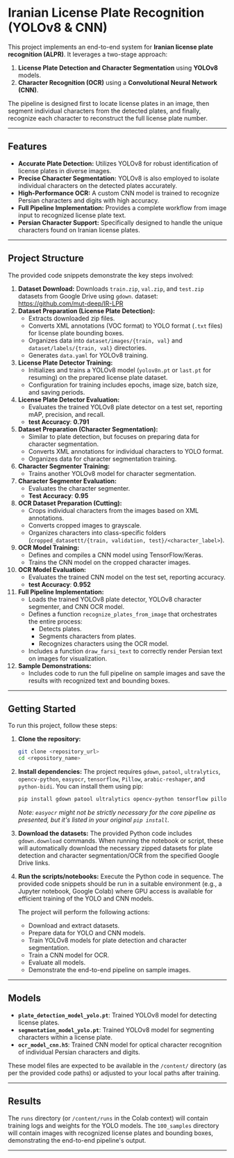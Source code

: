 # Iranian License Plate Recognition (YOLOv8 & CNN)

This project implements an end-to-end system for **Iranian license plate recognition (ALPR)**. It leverages a two-stage approach:

1.  **License Plate Detection and Character Segmentation** using **YOLOv8** models.
2.  **Character Recognition (OCR)** using a **Convolutional Neural Network (CNN)**.

The pipeline is designed first to locate license plates in an image, then segment individual characters from the detected plates, and finally, recognize each character to reconstruct the full license plate number.

-----

## Features

  * **Accurate Plate Detection:** Utilizes YOLOv8 for robust identification of license plates in diverse images.
  * **Precise Character Segmentation:** YOLOv8 is also employed to isolate individual characters on the detected plates accurately.
  * **High-Performance OCR:** A custom CNN model is trained to recognize Persian characters and digits with high accuracy.
  * **Full Pipeline Implementation:** Provides a complete workflow from image input to recognized license plate text.
  * **Persian Character Support:** Specifically designed to handle the unique characters found on Iranian license plates.

-----

## Project Structure

The provided code snippets demonstrate the key steps involved:

1.  **Dataset Download:** Downloads `train.zip`, `val.zip`, and `test.zip` datasets from Google Drive using `gdown`. dataset: https://github.com/mut-deep/IR-LPR
2.  **Dataset Preparation (License Plate Detection):**
      * Extracts downloaded zip files.
      * Converts XML annotations (VOC format) to YOLO format (`.txt` files) for license plate bounding boxes.
      * Organizes data into `dataset/images/{train, val}` and `dataset/labels/{train, val}` directories.
      * Generates `data.yaml` for YOLOv8 training.
3.  **License Plate Detector Training:**
      * Initializes and trains a YOLOv8 model (`yolov8n.pt` or `last.pt` for resuming) on the prepared license plate dataset.
      * Configuration for training includes epochs, image size, batch size, and saving periods.
4.  **License Plate Detector Evaluation:**
      * Evaluates the trained YOLOv8 plate detector on a test set, reporting mAP, precision, and recall.
      * **test Accuracy**: **0.791**
5.  **Dataset Preparation (Character Segmentation):**
      * Similar to plate detection, but focuses on preparing data for character segmentation.
      * Converts XML annotations for individual characters to YOLO format.
      * Organizes data for character segmentation training.
6.  **Character Segmenter Training:**
      * Trains another YOLOv8 model for character segmentation.
7.  **Character Segmenter Evaluation:**
      * Evaluates the character segmenter.
      * **Test Accuracy**: **0.95**
8.  **OCR Dataset Preparation (Cutting):**
      * Crops individual characters from the images based on XML annotations.
      * Converts cropped images to grayscale.
      * Organizes characters into class-specific folders (`cropped_datasettt/{train, validation, test}/<character_label>`).
9.  **OCR Model Training:**
      * Defines and compiles a CNN model using TensorFlow/Keras.
      * Trains the CNN model on the cropped character images.
10. **OCR Model Evaluation:**
      * Evaluates the trained CNN model on the test set, reporting accuracy.
      * **test Accuracy**: **0.952**
11. **Full Pipeline Implementation:**
      * Loads the trained YOLOv8 plate detector, YOLOv8 character segmenter, and CNN OCR model.
      * Defines a function `recognize_plates_from_image` that orchestrates the entire process:
          * Detects plates.
          * Segments characters from plates.
          * Recognizes characters using the OCR model.
      * Includes a function `draw_farsi_text` to correctly render Persian text on images for visualization.
12. **Sample Demonstrations:**
      * Includes code to run the full pipeline on sample images and save the results with recognized text and bounding boxes.

-----

## Getting Started

To run this project, follow these steps:

1.  **Clone the repository:**

    ```bash
    git clone <repository_url>
    cd <repository_name>
    ```

2.  **Install dependencies:**
    The project requires `gdown`, `patool`, `ultralytics`, `opencv-python`, `easyocr`, `tensorflow`, `Pillow`, `arabic-reshaper`, and `python-bidi`. You can install them using pip:

    ```bash
    pip install gdown patool ultralytics opencv-python tensorflow pillow arabic-reshaper python-bidi
    ```

    *Note: `easyocr` might not be strictly necessary for the core pipeline as presented, but it's listed in your original `pip install`.*

3.  **Download the datasets:**
    The provided Python code includes `gdown.download` commands. When running the notebook or script, these will automatically download the necessary zipped datasets for plate detection and character segmentation/OCR from the specified Google Drive links.

4.  **Run the scripts/notebooks:**
    Execute the Python code in sequence. The provided code snippets should be run in a suitable environment (e.g., a Jupyter notebook, Google Colab) where GPU access is available for efficient training of the YOLO and CNN models.

    The project will perform the following actions:

      * Download and extract datasets.
      * Prepare data for YOLO and CNN models.
      * Train YOLOv8 models for plate detection and character segmentation.
      * Train a CNN model for OCR.
      * Evaluate all models.
      * Demonstrate the end-to-end pipeline on sample images.

-----

## Models

  * **`plate_detection_model_yolo.pt`**: Trained YOLOv8 model for detecting license plates.
  * **`segmentation_model_yolo.pt`**: Trained YOLOv8 model for segmenting characters within a license plate.
  * **`ocr_model_cnn.h5`**: Trained CNN model for optical character recognition of individual Persian characters and digits.

These model files are expected to be available in the `/content/` directory (as per the provided code paths) or adjusted to your local paths after training.

-----

## Results

The `runs` directory (or `/content/runs` in the Colab context) will contain training logs and weights for the YOLO models. The `100_samples` directory will contain images with recognized license plates and bounding boxes, demonstrating the end-to-end pipeline's output.

-----
